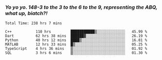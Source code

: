 ### ***Yo yo yo. 148-3 to the 3 to the 6 to the 9, representing the ABQ, what up, biatch?!***

<!--START_SECTION:waka-->

```text
Total Time: 238 hrs 7 mins

C++           110 hrs         ███████████▒░░░░░░░░░░░░░   45.99 %
Dart          62 hrs 38 mins  ██████▓░░░░░░░░░░░░░░░░░░   26.19 %
Python        40 hrs 12 mins  ████▒░░░░░░░░░░░░░░░░░░░░   16.81 %
MATLAB        12 hrs 33 mins  █▒░░░░░░░░░░░░░░░░░░░░░░░   05.25 %
TypeScript    4 hrs 36 mins   ▒░░░░░░░░░░░░░░░░░░░░░░░░   01.92 %
SQL           3 hrs 6 mins    ▒░░░░░░░░░░░░░░░░░░░░░░░░   01.30 %
```

<!--END_SECTION:waka-->

<!--
**AJMC2002/AJMC2002** is a ✨ _special_ ✨ repository because its `README.md` (this file) appears on your GitHub profile.

Here are some ideas to get you started:

- 🔭 I’m currently working on ...
- 🌱 I’m currently learning ...
- 👯 I’m looking to collaborate on ...
- 🤔 I’m looking for help with ...
- 💬 Ask me about ...
- 📫 How to reach me: ...
- 😄 Pronouns: ...
- ⚡ Fun fact: ...
-->
